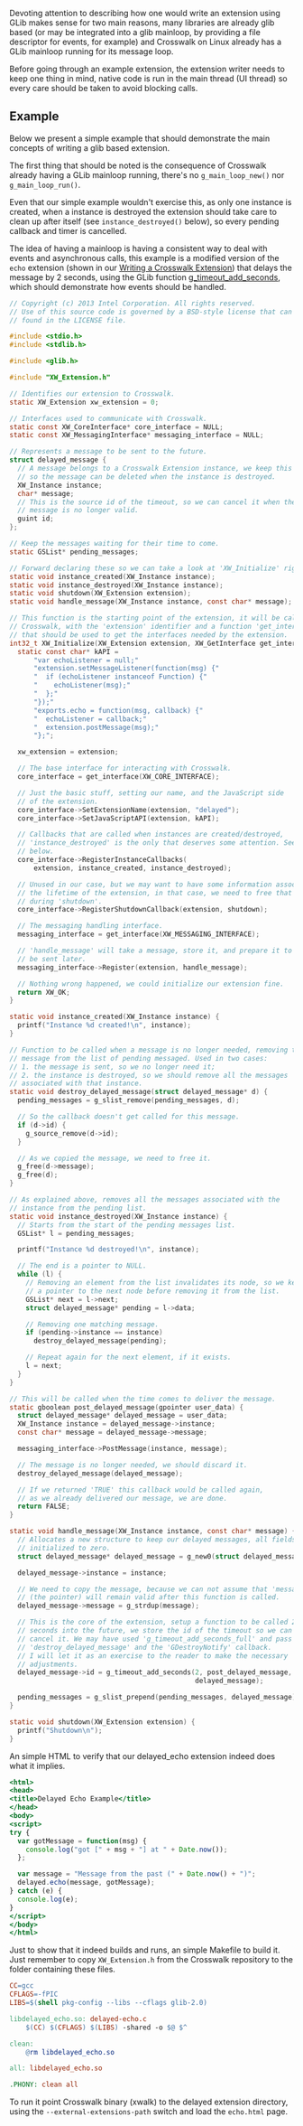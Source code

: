 Devoting attention to describing how one would write an extension
using GLib makes sense for two main reasons, many libraries are
already glib based (or may be integrated into a glib mainloop, by
providing a file descriptor for events, for example) and Crosswalk on
Linux already has a GLib mainloop running for its message loop.

Before going through an example extension, the extension writer
needs to keep one thing in mind, native code is run in the main
thread (UI thread) so every care should be taken to avoid
blocking calls.

## Example

Below we present a simple example that should demonstrate the main
concepts of writing a glib based extension.

The first thing that should be noted is the consequence of Crosswalk
already having a GLib mainloop running, there's no `g_main_loop_new()`
nor `g_main_loop_run()`.

Even that our simple example wouldn't exercise this, as only one
instance is created, when a instance is destroyed the extension should
take care to clean up after itself (see `instance_destroyed()` below),
so every pending callback and timer is cancelled.

The idea of having a mainloop is having a consistent way to deal with
events and asynchronous calls, this example is a modified version of
the `echo` extension (shown in our
[Writing a Crosswalk Extension](https://github.com/crosswalk-project/crosswalk-website/wiki/Writing-a-Crosswalk-Extension)) that delays the message by 2 seconds, using the GLib function
[g_timeout_add_seconds](https://developer.gnome.org/glib/stable/glib-The-Main-Event-Loop.html#g-timeout-add-seconds), which should demonstrate how events should be handled.


``` delayed-echo.c
// Copyright (c) 2013 Intel Corporation. All rights reserved.
// Use of this source code is governed by a BSD-style license that can be
// found in the LICENSE file.

#include <stdio.h>
#include <stdlib.h>

#include <glib.h>

#include "XW_Extension.h"

// Identifies our extension to Crosswalk.
static XW_Extension xw_extension = 0;

// Interfaces used to communicate with Crosswalk.
static const XW_CoreInterface* core_interface = NULL;
static const XW_MessagingInterface* messaging_interface = NULL;

// Represents a message to be sent to the future.
struct delayed_message {
  // A message belongs to a Crosswalk Extension instance, we keep this
  // so the message can be deleted when the instance is destroyed.
  XW_Instance instance;
  char* message;
  // This is the source id of the timeout, so we can cancel it when the
  // message is no longer valid.
  guint id;
};

// Keep the messages waiting for their time to come.
static GSList* pending_messages;

// Forward declaring these so we can take a look at 'XW_Initialize' right away.
static void instance_created(XW_Instance instance);
static void instance_destroyed(XW_Instance instance);
static void shutdown(XW_Extension extension);
static void handle_message(XW_Instance instance, const char* message);

// This function is the starting point of the extension, it will be called by
// Crosswalk, with the 'extension' identifier and a function 'get_interface'
// that should be used to get the interfaces needed by the extension.
int32_t XW_Initialize(XW_Extension extension, XW_GetInterface get_interface) {
  static const char* kAPI =
      "var echoListener = null;"
      "extension.setMessageListener(function(msg) {"
      "  if (echoListener instanceof Function) {"
      "    echoListener(msg);"
      "  };"
      "});"
      "exports.echo = function(msg, callback) {"
      "  echoListener = callback;"
      "  extension.postMessage(msg);"
      "};";

  xw_extension = extension;

  // The base interface for interacting with Crosswalk.
  core_interface = get_interface(XW_CORE_INTERFACE);

  // Just the basic stuff, setting our name, and the JavaScript side
  // of the extension.
  core_interface->SetExtensionName(extension, "delayed");
  core_interface->SetJavaScriptAPI(extension, kAPI);

  // Callbacks that are called when instances are created/destroyed,
  // 'instance_destroyed' is the only that deserves some attention. See
  // below.
  core_interface->RegisterInstanceCallbacks(
      extension, instance_created, instance_destroyed);

  // Unused in our case, but we may want to have some information associated with
  // the lifetime of the extension, in that case, we need to free that information
  // during 'shutdown'.
  core_interface->RegisterShutdownCallback(extension, shutdown);

  // The messaging handling interface.
  messaging_interface = get_interface(XW_MESSAGING_INTERFACE);

  // 'handle_message' will take a message, store it, and prepare it to
  // be sent later.
  messaging_interface->Register(extension, handle_message);

  // Nothing wrong happened, we could initialize our extension fine.
  return XW_OK;
}

static void instance_created(XW_Instance instance) {
  printf("Instance %d created!\n", instance);
}

// Function to be called when a message is no longer needed, removing the
// message from the list of pending messaged. Used in two cases:
// 1. the message is sent, so we no longer need it;
// 2. the instance is destroyed, so we should remove all the messages
// associated with that instance.
static void destroy_delayed_message(struct delayed_message* d) {
  pending_messages = g_slist_remove(pending_messages, d);

  // So the callback doesn't get called for this message.
  if (d->id) {
    g_source_remove(d->id);
  }

  // As we copied the message, we need to free it.
  g_free(d->message);
  g_free(d);
}

// As explained above, removes all the messages associated with the
// instance from the pending list.
static void instance_destroyed(XW_Instance instance) {
  // Starts from the start of the pending messages list.
  GSList* l = pending_messages;

  printf("Instance %d destroyed!\n", instance);

  // The end is a pointer to NULL.
  while (l) {
    // Removing an element from the list invalidates its node, so we keep
    // a pointer to the next node before removing it from the list.
    GSList* next = l->next;
    struct delayed_message* pending = l->data;

    // Removing one matching message.
    if (pending->instance == instance)
      destroy_delayed_message(pending);

    // Repeat again for the next element, if it exists.
    l = next;
  }
}

// This will be called when the time comes to deliver the message.
static gboolean post_delayed_message(gpointer user_data) {
  struct delayed_message* delayed_message = user_data;
  XW_Instance instance = delayed_message->instance;
  const char* message = delayed_message->message;

  messaging_interface->PostMessage(instance, message);

  // The message is no longer needed, we should discard it.
  destroy_delayed_message(delayed_message);

  // If we returned 'TRUE' this callback would be called again,
  // as we already delivered our message, we are done.
  return FALSE;
}

static void handle_message(XW_Instance instance, const char* message) {
  // Allocates a new structure to keep our delayed messages, all fields are
  // initialized to zero.
  struct delayed_message* delayed_message = g_new0(struct delayed_message, 1);

  delayed_message->instance = instance;

  // We need to copy the message, because we can not assume that 'message'
  // (the pointer) will remain valid after this function is called.
  delayed_message->message = g_strdup(message);

  // This is the core of the extension, setup a function to be called 2
  // seconds into the future, we store the id of the timeout so we can
  // cancel it. We may have used 'g_timeout_add_seconds_full' and pass
  // 'destroy_delayed_message' and the 'GDestroyNotify' callback.
  // I will let it as an exercise to the reader to make the necessary
  // adjustments.
  delayed_message->id = g_timeout_add_seconds(2, post_delayed_message,
                                              delayed_message);

  pending_messages = g_slist_prepend(pending_messages, delayed_message);
}

static void shutdown(XW_Extension extension) {
  printf("Shutdown\n");
}
```

An simple HTML to verify that our delayed_echo extension indeed
does what it implies.


``` echo.html
<html>
<head>
<title>Delayed Echo Example</title>
</head>
<body>
<script>
try {
  var gotMessage = function(msg) {
    console.log("got [" + msg + "] at " + Date.now());
  };

  var message = "Message from the past (" + Date.now() + ")";
  delayed.echo(message, gotMessage);
} catch (e) {
  console.log(e);
}
</script>
</body>
</html>
```

Just to show that it indeed builds and runs, an simple Makefile to
build it. Just remember to copy `XW_Extension.h` from the Crosswalk
repository to the folder containing these files.


``` Makefile
CC=gcc
CFLAGS=-fPIC
LIBS=$(shell pkg-config --libs --cflags glib-2.0)

libdelayed_echo.so: delayed-echo.c
	$(CC) $(CFLAGS) $(LIBS) -shared -o $@ $^

clean:
	@rm libdelayed_echo.so

all: libdelayed_echo.so

.PHONY: clean all
```

To run it point Crosswalk binary (xwalk) to the delayed extension
directory, using the `--external-extensions-path` switch and load the
`echo.html` page.
